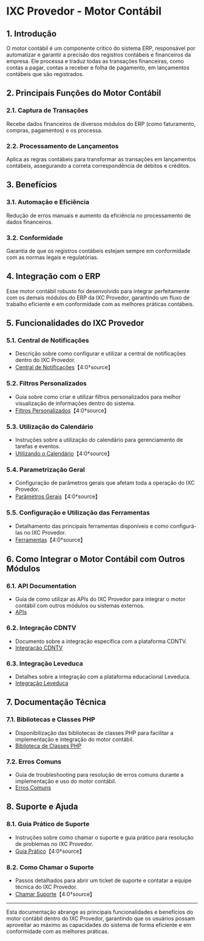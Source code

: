 # IXC Provedor - Motor Contábil

## 1. Introdução
O motor contábil é um componente crítico do sistema ERP, responsável por automatizar e garantir a precisão dos registros contábeis e financeiros da empresa. Ele processa e traduz todas as transações financeiras, como contas a pagar, contas a receber e folha de pagamento, em lançamentos contábeis que são registrados.

## 2. Principais Funções do Motor Contábil

### 2.1. Captura de Transações
Recebe dados financeiros de diversos módulos do ERP (como faturamento, compras, pagamentos) e os processa.

### 2.2. Processamento de Lançamentos
Aplica as regras contábeis para transformar as transações em lançamentos contábeis, assegurando a correta correspondência de débitos e créditos.

## 3. Benefícios

### 3.1. Automação e Eficiência
Redução de erros manuais e aumento da eficiência no processamento de dados financeiros.

### 3.2. Conformidade
Garantia de que os registros contábeis estejam sempre em conformidade com as normas legais e regulatórias.

## 4. Integração com o ERP

Esse motor contábil robusto foi desenvolvido para integrar perfeitamente com os demais módulos do ERP da IXC Provedor, garantindo um fluxo de trabalho eficiente e em conformidade com as melhores práticas contábeis.

## 5. Funcionalidades do IXC Provedor

### 5.1. Central de Notificações
- Descrição sobre como configurar e utilizar a central de notificações dentro do IXC Provedor.
- [Central de Notificações](https://wiki.ixcsoft.com.br/pt-br/central_notificacoes)【4:0†source】

### 5.2. Filtros Personalizados
- Guia sobre como criar e utilizar filtros personalizados para melhor visualização de informações dentro do sistema.
- [Filtros Personalizados](https://wiki.ixcsoft.com.br/pt-br/Filtros_Personalizados)【4:0†source】

### 5.3. Utilização do Calendário
- Instruções sobre a utilização do calendário para gerenciamento de tarefas e eventos.
- [Utilizando o Calendário](https://wiki.ixcsoft.com.br/pt-br/Utilizando_o_calend%C3%A1rio_no_IXC)【4:0†source】

### 5.4. Parametrização Geral
- Configuração de parâmetros gerais que afetam toda a operação do IXC Provedor.
- [Parâmetros Gerais](https://wiki.ixcsoft.com.br/pt-br/Parametros_Parametros_gerais)【4:0†source】

### 5.5. Configuração e Utilização das Ferramentas
- Detalhamento das principais ferramentas disponíveis e como configurá-las no IXC Provedor.
- [Ferramentas](https://wiki.ixcsoft.com.br/pt-br/Ferramentas)【4:0†source】

## 6. Como Integrar o Motor Contábil com Outros Módulos

### 6.1. API Documentation
- Guia de como utilizar as APIs do IXC Provedor para integrar o motor contábil com outros módulos ou sistemas externos.
- [APIs](https://wiki.ixcsoft.com.br/pt-br/API) 

### 6.2. Integração CDNTV
- Documento sobre a integração específica com a plataforma CDNTV.
- [Integração CDNTV](https://wiki.ixcsoft.com.br/pt-br/API/Integra%C3%A7%C3%A3o_CDNTV) 

### 6.3. Integração Leveduca
- Detalhes sobre a integração com a plataforma educacional Leveduca.
- [Integração Leveduca](https://wiki.ixcsoft.com.br/pt-br/API/Integra%C3%A7%C3%A3o_Leveduca) 

## 7. Documentação Técnica

### 7.1. Bibliotecas e Classes PHP
- Disponibilização das bibliotecas de classes PHP para facilitar a implementação e integração do motor contábil.
- [Biblioteca de Classes PHP](https://wiki.ixcsoft.com.br/pt-br/API/Biblioteca_de_classes_php_2) 

### 7.2. Erros Comuns
- Guia de troubleshooting para resolução de erros comuns durante a implementação e uso do motor contábil.
- [Erros Comuns](https://wiki.ixcsoft.com.br/pt-br/API/erros_comuns_API) 

## 8. Suporte e Ajuda

### 8.1. Guia Prático de Suporte
- Instruções sobre como chamar o suporte e guia prático para resolução de problemas no IXC Provedor.
- [Guia Prático](https://wiki.ixcsoft.com.br/pt-br/Guia_Pratico_de_Suporte)【4:0†source】

### 8.2. Como Chamar o Suporte
- Passos detalhados para abrir um ticket de suporte e contatar a equipe técnica do IXC Provedor.
- [Chamar Suporte](https://wiki.ixcsoft.com.br/pt-br/Como_chamar_suporte_ixcsoft)【4:0†source】

---

Esta documentação abrange as principais funcionalidades e benefícios do motor contábil dentro do IXC Provedor, garantindo que os usuários possam aproveitar ao máximo as capacidades do sistema de forma eficiente e em conformidade com as melhores práticas.
